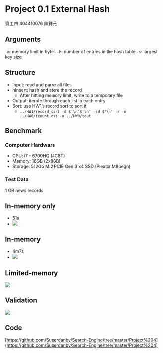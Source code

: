 # Project 0.1 External Hash
資工四 404410076 陳鐸元

## Arguments

`-m`: memory limit in bytes
`-h`: number of entries in the hash table
`-s`: largest key size

## Structure

- Input: read and parse all files
- hInsert: hash and store the record
	- After hitting memory limit, write to a temporary file
- Output: iterate through each list in each entry
- Sort: use HW1’s record sort to sort it
	- `../HW1/record_sort -d $'\n'$'\n' -sd $'\n' -r -n ../HW0/tcount.out -o ../HW0/tout`

## Benchmark

### Computer Hardware

- CPU: i7 - 6700HQ (4C8T)
- Memory: 16GB (2x8GB)
- Storage: 512Gb M.2 PCIE Gen 3 x4 SSD (Plextor M8pegn)

### Test Data

1 GB news records

## In-memory only

- 51s
- ![](in-memory-only.png)

## In-memory

- 4m7s
- ![](in-memory.png)

## Limited-memory

![](limited-memory.png)

## Validation

![](validation.png)

## Code

[https://github.com/Superdanby/Search-Engine/tree/master/Project%204](https://github.com/Superdanby/Search-Engine/tree/master/Project%204)
